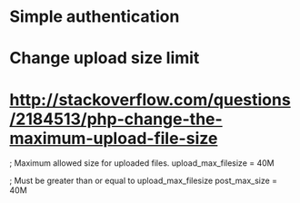 # Simple authentication
<?php
    if (!isset($_SERVER['PHP_AUTH_USER'])) {
        header("WWW-Authenticate: Basic realm=\"Private Area\"");
        header("HTTP/1.0 401 Unauthorized");
        print "Sorry - you need valid credentials to be granted access!\n";
        exit;
    } else {
        if (($_SERVER['PHP_AUTH_USER'] == 'paul') && ($_SERVER['PHP_AUTH_PW'] == 'hudson')) {
            print "Welcome to the private area!";
        } else {
            header("WWW-Authenticate: Basic realm=\"Private Area\"");
            header("HTTP/1.0 401 Unauthorized");
            print "Sorry - you need valid credentials to be granted access!\n";
            exit;
        }
    }
?>

# Change upload size limit
# http://stackoverflow.com/questions/2184513/php-change-the-maximum-upload-file-size
; Maximum allowed size for uploaded files.
upload_max_filesize = 40M

; Must be greater than or equal to upload_max_filesize
post_max_size = 40M
